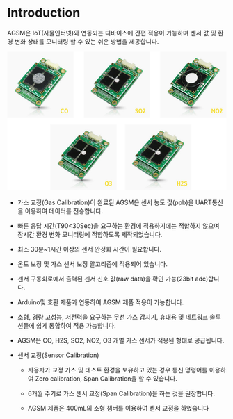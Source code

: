 # Introduction


AGSM은 IoT(사물인터넷)와 연동되는 디바이스에 간편 적용이 가능하며 센서 값 및 환경 변화 상태를 모니터링 할 수 있는 쉬운 방법을 제공합니다.

![image](./image/AGSM.png)


- 가스 교정(Gas Calibration)이 완료된 AGSM은 센서 농도 값(ppb)을 UART통신을 이용하여 데이터를 전송합니다.


- 빠른 응답 시간(T90<30Sec)을 요구하는 환경에 적용하기에는 적합하지 않으며 장시간 환경 변화 모니터링에 적합하도록 제작되었습니다.


- 최소 30분~1시간 이상의 센서 안정화 시간이 필요합니다.


- 온도 보정 및 가스 센서 보정 알고리즘에 적용되어 있습니다.


- 센서 구동회로에서 출력된 센서 신호 값(raw data)을 확인 가능(23bit adc)합니다.


- Arduino및 호환 제품과 연동하여 AGSM 제품 적용이 가능합니다.


- 소형, 경량 고성능, 저전력을 요구하는 무선 가스 감지기, 휴대용 및 네트워크 솔루션들에 쉽게 통합하여 적용 가능합니다.


- AGSM은 CO, H2S, SO2, NO2, O3 개별 가스 센서가 적용된 형태로 공급됩니다.


- 센서 교정(Sensor Calibration)

    - 사용자가 교정 가스 및 테스트 환경을 보유하고 있는 경우 통신 명령어를 이용하여 Zero calibration, Span Calibration을 할 수 있습니다.


    - 6개월 주기로 가스 센서 교정(Span Calibration)을 하는 것을 권장합니다.


    - AGSM 제품은 400mL의 소형 챔버를 이용하여 센서 교정을 하였습니다